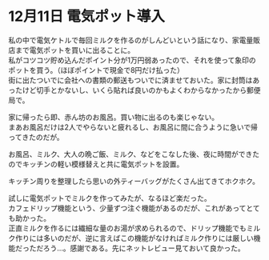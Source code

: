 # 12月11日 電気ポット導入

私の中で電気ケトルで毎回ミルクを作るのがしんどいという話になり、家電量販店まで電気ポットを買いに出ることに。  
私がコツコツ貯め込んだポイント分が1万円弱あったので、それを使って象印のポットを買う。（ほぼポイントで現金で8円だけ払った）  
街に出たついでに会社への書類の郵送もついでに済ませておいた。家に封筒はあったけど切手とかないし、いくら貼れば良いのかもよくわからなかったから郵便局で。

家に帰ったら即、赤ん坊のお風呂。買い物に出るのも楽じゃない。  
まあお風呂だけは2人でやらないと疲れるし、お風呂に間に合うように急いで帰ってきたのだが。

お風呂、ミルク、大人の晩ご飯、ミルク、などをこなした後、夜に時間ができたのでキッチンの軽い模様替えと共に電気ポットを設置。

キッチン周りを整理したら思いの外ティーバッグがたくさん出てきてホクホク。  

試しに電気ポットでミルクを作ってみたが、なるほど楽だった。  
カフェドリップ機能という、少量ずつ注ぐ機能があるのだが、これがあってとても助かった。  
正直ミルクを作るには繊細な量のお湯が求められるので、ドリップ機能でもミルク作りには多いのだが、逆に言えばこの機能がなければミルク作りには厳しい機能だっただろう…。感謝である。先にネットレビュー見ておいて良かった。
